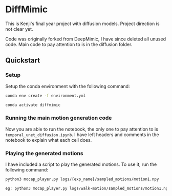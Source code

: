 # DiffMimic

This is Kenji's final year project with diffusion models. Project direction is not clear yet.

Code was originally forked from DeepMimic, I have since deleted all unused code.
Main code to pay attention to is in the diffusion folder.

## Quickstart

### Setup

Setup the conda environment with the following command:

```bash
conda env create -f environment.yml

conda activate diffmimic
```

### Running the main motion generation code

Now you are able to run the notebook, the only one to pay attention to is `temporal_unet_diffusion.ipynb`. I have left headers and comments in the notebook to explain what each cell does.

### Playing the generated motions

I have included a script to play the generated motions. To use it, run the following command:

```bash
python3 mocap_player.py logs/{exp_name}/sampled_motions/motion1.npy

eg: python3 mocap_player.py logs/walk-motion/sampled_motions/motion1.npy
```

